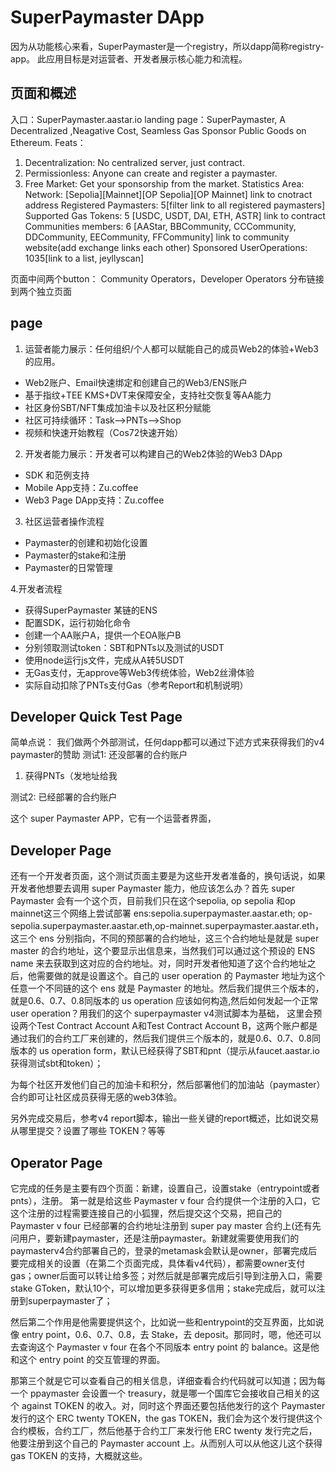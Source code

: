 # SuperPaymaster DApp
因为从功能核心来看，SuperPaymaster是一个registry，所以dapp简称registry-app。
此应用目标是对运营者、开发者展示核心能力和流程。
## 页面和概述
入口：SuperPaymaster.aastar.io
landing page：SuperPaymaster, A Decentralized ,Neagative Cost, Seamless Gas Sponsor Public Goods on Ethereum.
Feats：
1. Decentralization: No centralized server, just contract.
2. Permissionless: Anyone can create and register a paymaster.
3. Free Market: Get your sponsorship from the market.
Statistics Area:
Network: [Sepolia][Mainnet][OP Sepolia][OP Mainnet] link to cnotract address
Registered Paymasters: 5[filter link to all registered paymasters]
Supported Gas Tokens: 5 [USDC, USDT, DAI, ETH, ASTR] link to contract
Communities members: 6 [AAStar, BBCommunity, CCCommunity, DDCommunity, EECommunity, FFCommunity] link to community website(add exchange links each other)
Sponsored UserOperations: 1035[link to a list, jeyllyscan]

页面中间两个button： Community Operators，Developer Operators
分布链接到两个独立页面


## page
1. 运营者能力展示：任何组织/个人都可以赋能自己的成员Web2的体验+Web3的应用。
- Web2账户、Email快速绑定和创建自己的Web3/ENS账户
- 基于指纹+TEE KMS+DVT来保障安全，支持社交恢复等AA能力
- 社区身份SBT/NFT集成加油卡以及社区积分赋能
- 社区可持续循环：Task-->PNTs-->Shop
- 视频和快速开始教程（Cos72快速开始）
2. 开发者能力展示：开发者可以构建自己的Web2体验的Web3 DApp
- SDK 和范例支持
- Mobile App支持：Zu.coffee
- Web3 Page DApp支持：Zu.coffee


3. 社区运营者操作流程
- Paymaster的创建和初始化设置
- Paymaster的stake和注册
- Paymaster的日常管理

4.开发者流程
- 获得SuperPaymaster 某链的ENS
- 配置SDK，运行初始化命令
- 创建一个AA账户A，提供一个EOA账户B
- 分别领取测试token：SBT和PNTs以及测试的USDT
- 使用node运行js文件，完成从A转5USDT
- 无Gas支付，无approve等Web3传统体验，Web2丝滑体验
- 实际自动扣除了PNTs支付Gas（参考Report和机制说明）

## Developer Quick Test Page
简单点说：
我们做两个外部测试，任何dapp都可以通过下述方式来获得我们的v4 paymaster的赞助
测试1: 还没部署的合约账户
1. 获得PNTs（发地址给我

测试2: 已经部署的合约账户

这个 super Paymaster APP，它有一个运营者界面，

## Developer Page
还有一个开发者页面，这个测试页面主要是为这些开发者准备的，换句话说，如果开发者他想要去调用 super Paymaster 能力，他应该怎么办？首先 super Paymaster 会有一个这个页，目前我们只在这个sepolia, op sepolia 和op mainnet这三个网络上尝试部署 ens:sepolia.superpaymaster.aastar.eth; op-sepolia.superpaymaster.aastar.eth,op-mainnet.superpaymaster.aastar.eth，这三个 ens 分别指向，不同的预部署的合约地址，这三个合约地址是就是 super master 的合约地址，这个要显示出信息来，当然我们可以通过这个预设的 ENS name 来去获取到这对应的合约地址。对，同时开发者他知道了这个合约地址之后，他需要做的就是设置这个。自己的 user operation 的 Paymaster 地址为这个任意一个不同链的这个 ens 就是 Paymaster 的地址。然后我们提供三个版本的，就是0.6、0.7、0.8同版本的 us operation 应该如何构造,然后如何发起一个正常 user operation？用我们的这个 superpaymaster v4测试脚本为基础，
这里会预设两个Test Contract Account A和Test Contract Account B，这两个账户都是通过我们的合约工厂来创建的，然后我们提供三个版本的，就是0.6、0.7、0.8同版本的 us operation form，默认已经获得了SBT和pnt（提示从faucet.aastar.io获得测试sbt和token）；

为每个社区开发他们自己的加油卡和积分，然后部署他们的加油站（paymaster）合约即可让社区成员获得无感的web3体验。

另外完成交易后，参考v4 report脚本，输出一些关键的report概述，比如说交易从哪里提交？设置了哪些 TOKEN？等等


## Operator Page

它完成的任务是主要有四个页面：新建，设置自己，设置stake（entrypoint或者pnts），注册。
第一就是给这些 Paymaster v four 合约提供一个注册的入口，它这个注册的过程需要连接自己的小狐狸，然后提交这个交易，把自己的 Paymaster v four 已经部署的合约地址注册到 super pay master 合约上(还有先问用户，要新建paymaster，还是注册paymaster。新建就需要使用我们的paymasterv4合约部署自己的，登录的metamask会默认是owner，部署完成后要完成相关的设置（在第二个页面完成，具体看v4代码），都需要owner支付gas；owner后面可以转让给多签；对然后就是部署完成后引导到注册入口，需要stake GToken，默认10个，可以增加更多获得更多信用；stake完成后，就可以注册到superpaymaster了；

然后第二个作用是他需要提供这个，比如说一些和entrypoint的交互界面，比如说像 entry point，0.6、0.7、0.8，去 Stake，去 deposit。那同时，嗯，他还可以去查询这个 Paymaster v four 在各个不同版本 entry point 的 balance。这是他和这个 entry point 的交互管理的界面。

那第三个就是它可以查看自己的相关信息，详细查看合约代码就可以知道；因为每一个 ppaymaster 会设置一个 treasury，就是哪一个国库它会接收自己相关的这个 against TOKEN 的收入。对，同时这个界面还要包括他发行的这个 Paymaster 发行的这个 ERC twenty TOKEN，the gas TOKEN，我们会为这个发行提供这个合约模板，合约工厂，然后他基于合约工厂来发行他 ERC twenty 发行完之后，他要注册到这个自己的 Paymaster account 上。从而别人可以从他这儿这个获得 gas TOKEN 的支持，大概就这些。
